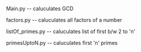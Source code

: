 Main.py -- caluculates GCD

factors.py -- caluculates all factors of a number

listOf_primes.py -- caluculates list of first b/w 2 to 'n'

primesUptoN.py -- caluculates first 'n' primes
